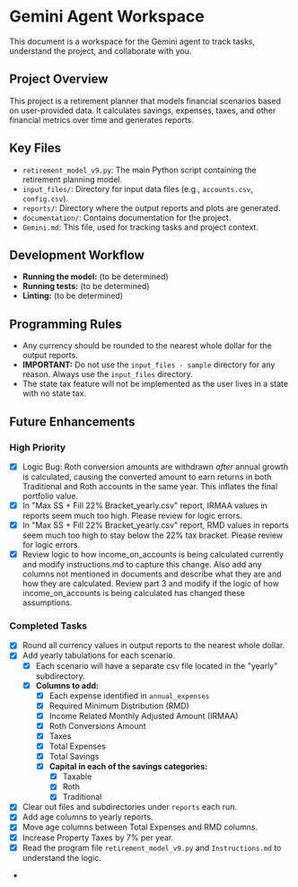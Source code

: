 # Gemini Agent Workspace

This document is a workspace for the Gemini agent to track tasks, understand the project, and collaborate with you.

## Project Overview

This project is a retirement planner that models financial scenarios based on user-provided data. It calculates savings, expenses, taxes, and other financial metrics over time and generates reports.

## Key Files

*   `retirement_model_v9.py`: The main Python script containing the retirement planning model.
*   `input_files/`: Directory for input data files (e.g., `accounts.csv`, `config.csv`).
*   `reports/`: Directory where the output reports and plots are generated.
*   `documentation/`: Contains documentation for the project.
*   `Gemini.md`: This file, used for tracking tasks and project context.

## Development Workflow

*   **Running the model:** (to be determined)
*   **Running tests:** (to be determined)
*   **Linting:** (to be determined)

## Programming Rules

*   Any currency should be rounded to the nearest whole dollar for the output reports.
*   **IMPORTANT:** Do not use the `input_files - sample` directory for any reason. Always use the `input_files` directory.
*   The state tax feature will not be implemented as the user lives in a state with no state tax.

## Future Enhancements

### High Priority
- [x] Logic Bug: Roth conversion amounts are withdrawn *after* annual growth is calculated, causing the converted amount to earn returns in both Traditional and Roth accounts in the same year. This inflates the final portfolio value.
- [x] In "Max SS + Fill 22% Bracket_yearly.csv" report, IRMAA  values in reports seem much too high.  Please review for logic errors.
- [x] In "Max SS + Fill 22% Bracket_yearly.csv" report, RMD values in reports seem much too high to stay below the 22% tax bracket.  Please review for logic errors.
- [x] Review logic to how income_on_accounts is being calculated currently and modify instructions.md to capture this change.  Also add any columns not mentioned in documents and describe what they are and how they are calculated.  Review part 3 and modify if the logic of how income_on_accounts is being calculated has changed these assumptions.

### Completed Tasks
- [x] Round all currency values in output reports to the nearest whole dollar.
- [x] Add yearly tabulations for each scenario.
    - [x] Each scenario will have a separate csv file located in the "yearly" subdirectory.
    - [x] **Columns to add:**
        - [x] Each expense identified in `annual_expenses`
        - [x] Required Minimum Distribution (RMD)
        - [x] Income Related Monthly Adjusted Amount (IRMAA)
        - [x] Roth Conversions Amount
        - [x] Taxes
        - [x] Total Expenses
        - [x] Total Savings
        - [x] **Capital in each of the savings categories:**
            - [x] Taxable
            - [x] Roth
            - [x] Traditional
- [x] Clear out files and subdirectories under `reports` each run.
- [x] Add age columns to yearly reports.
- [x] Move age columns between Total Expenses and RMD columns.
- [x] Increase Property Taxes by 7% per year.
- [x] Read the program file `retirement_model_v9.py` and `Instructions.md` to understand the logic.
- 